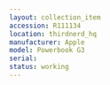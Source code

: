 ```yaml
---
layout: collection_item
accession: R111134
location: thirdnerd_hq
manufacturer: Apple
model: Powerbook G3
serial: 
status: working
---
```


